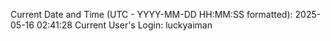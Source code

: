 Current Date and Time (UTC - YYYY-MM-DD HH:MM:SS formatted): 2025-05-16 02:41:28
Current User's Login: luckyaiman
